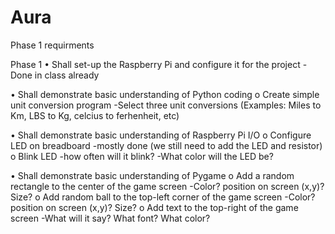 # Aura
Phase 1 requirments

Phase 1 • Shall set-up the Raspberry Pi and configure it for the project 
-Done in class already

• Shall demonstrate basic understanding of Python coding 
o Create simple unit conversion program 
-Select three unit conversions (Examples: Miles to Km, LBS to Kg, celcius to ferhenheit, etc)

• Shall demonstrate basic understanding of Raspberry Pi I/O 
o Configure LED on breadboard 
-mostly done (we still need to add the LED and resistor) 
o Blink LED -how often will it blink? 
-What color will the LED be?

• Shall demonstrate basic understanding of Pygame 
o Add a random rectangle to the center of the game screen 
-Color? position on screen (x,y)? Size? 
o Add random ball to the top-left corner of the game screen 
-Color? position on screen (x,y)? Size? 
o Add text to the top-right of the game screen 
-What will it say? What font? What color?
